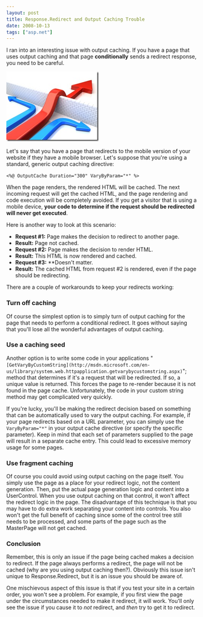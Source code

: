 ```yaml
---
layout: post
title: Response.Redirect and Output Caching Trouble
date: 2008-10-13
tags: ["asp.net"]
---
```


I ran into an interesting issue with output caching. If you have a page that uses output caching and that page **conditionally** sends a redirect response, you need to be careful.

![Redirect](redirect.jpg)

Let's say that you have a page that redirects to the mobile version of your website if they have a mobile browser. Let's suppose that you're using a standard, generic output caching directive:

	<%@ OutputCache Duration="300" VaryByParam="*" %>

When the page renders, the rendered HTML will be cached. The next incoming request will get the cached HTML, and the page rendering and code execution will be completely avoided. If you get a visitor that is using a mobile device, **your code to determine if the request should be redirected will never get executed**.

Here is another way to look at this scenario:

* **Request #1:** Page makes the decision to redirect to another page.
* **Result:** Page not cached.
* **Request #2:** Page makes the decision to render HTML.
* **Result:** This HTML is now rendered and cached.
* **Request #3:** **Doesn't matter.
* **Result:** The cached HTML from request #2 is rendered, even if the page should be redirecting.

There are a couple of workarounds to keep your redirects working:

### Turn off caching

Of course the simplest option is to simply turn of output caching for the page that needs to perform a conditional redirect. It goes without saying that you'll lose all the wonderful advantages of output caching.

### Use a caching seed

Another option is to write some code in your applications "`[GetVaryByCustomString](http://msdn.microsoft.com/en-us/library/system.web.httpapplication.getvarybycustomstring.aspx)`"; method that determines if it's a request that will be redirected. If so, a unique value is returned. This forces the page to re-render because it is not found in the page cache. Unfortunately, the code in your custom string method may get complicated very quickly.

If you're lucky, you'll be making the redirect decision based on something that can be automatically used to vary the output caching. For example, if your page redirects based on a URL parameter, you can simply use the `VaryByParam="*"` in your output cache directive (or specify the specific parameter). Keep in mind that each set of parameters supplied to the page will result in a separate cache entry. This could lead to excessive memory usage for some pages.

### Use fragment caching

Of course you could avoid using output caching on the page itself. You simply use the page as a place for your redirect logic, not the content generation. Then, put the actual page generation logic and content into a UserControl. When you use output caching on that control, it won't affect the redirect logic in the page. The disadvantage of this technique is that you may have to do extra work separating your content into controls. You also won't get the full benefit of caching since some of the control tree still needs to be processed, and some parts of the page such as the MasterPage will not get cached.

### Conclusion

Remember, this is only an issue if the page being cached makes a decision to redirect. If the page always performs a redirect, the page will not be cached (why are you using output caching then?). Obviously this issue isn't unique to Response.Redirect, but it is an issue you should be aware of.

One mischievous aspect of this issue is that if you test your site in a certain order, you won't see a problem. For example, if you first view the page under the circumstances needed to make it redirect, it will work. You'll only see the issue if you cause it to _not_ redirect, and _then_ try to get it to redirect.